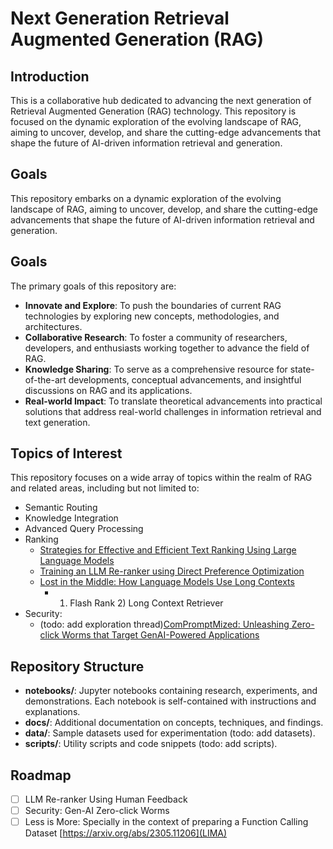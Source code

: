 # Next Generation Retrieval Augmented Generation (RAG)

## Introduction

This is a collaborative hub dedicated to advancing the next generation of Retrieval Augmented Generation (RAG) technology. This repository is focused on the dynamic exploration of the evolving landscape of RAG, aiming to uncover, develop, and share the cutting-edge advancements that shape the future of AI-driven information retrieval and generation.

## Goals
This repository embarks on a dynamic exploration of the evolving landscape of RAG, aiming to uncover, develop, and share the cutting-edge advancements that shape the future of AI-driven information retrieval and generation.

## Goals

The primary goals of this repository are:

- **Innovate and Explore**: To push the boundaries of current RAG technologies by exploring new concepts, methodologies, and architectures.
- **Collaborative Research**: To foster a community of researchers, developers, and enthusiasts working together to advance the field of RAG.
- **Knowledge Sharing**: To serve as a comprehensive resource for state-of-the-art developments, conceptual advancements, and insightful discussions on RAG and its applications.
- **Real-world Impact**: To translate theoretical advancements into practical solutions that address real-world challenges in information retrieval and text generation.

## Topics of Interest

This repository focuses on a wide array of topics within the realm of RAG and related areas, including but not limited to:

- Semantic Routing
- Knowledge Integration
- Advanced Query Processing
- Ranking
  - [Strategies for Effective and Efficient Text Ranking Using Large Language Models](https://blog.reachsumit.com/posts/2023/12/towards-ranking-aware-llms/)
  - [Training an LLM Re-ranker using Direct Preference Optimization](https://medium.com/@venkat.ramrao/training-an-llm-re-ranker-using-direct-preference-optimization-981c732e92b0)
  - [Lost in the Middle: How Language Models Use Long Contexts](https://arxiv.org/abs/2307.03172)
    - 1) Flash Rank 2) Long Context Retriever
- Security:
  -   (todo: add exploration thread)[ComPromptMized: Unleashing Zero-click Worms that Target GenAI-Powered Applications](https://sites.google.com/view/compromptmized)

## Repository Structure

- **notebooks/**: Jupyter notebooks containing research, experiments, and demonstrations. Each notebook is self-contained with instructions and explanations.
- **docs/**: Additional documentation on concepts, techniques, and findings.
- **data/**: Sample datasets used for experimentation (todo: add datasets).
- **scripts/**: Utility scripts and code snippets (todo: add scripts).

## Roadmap

- [ ] LLM Re-ranker Using Human Feedback
- [ ] Security: Gen-AI Zero-click Worms
- [ ] Less is More: Specially in the context of preparing a Function Calling Dataset [https://arxiv.org/abs/2305.11206](LIMA)
